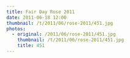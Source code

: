 ```yaml
---
title: Fair Day Rose 2011
date: 2011-06-18 12:00
thumbnail: /t/2011/06/rose-2011/451.jpg
photos:
  - original: /2011/06/rose-2011/451.jpg
    thumbnail: /t/2011/06/rose-2011/451.jpg
    title: 451
---
```

